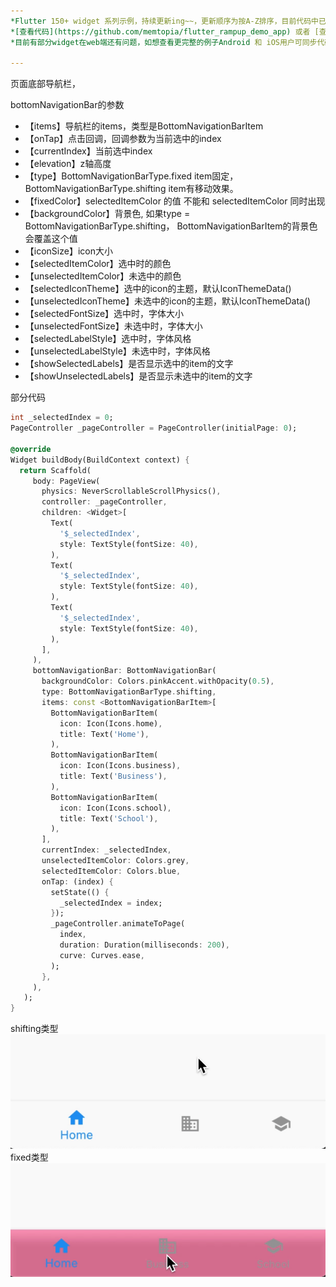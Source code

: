 ```yaml
---
*Flutter 150+ widget 系列示例，持续更新ing~~，更新顺序为按A-Z排序，目前代码中已包含150+个示例。*<br>
*[查看代码](https://github.com/memtopia/flutter_rampup_demo_app) 或者 [查看web完整示例](https://memtopia.github.io)*<br>
*目前有部分widget在web端还有问题，如想查看更完整的例子Android 和 iOS用户可同步代码后编译安装到手机上查看*

---
```


页面底部导航栏，

bottomNavigationBar的参数
* 【items】导航栏的items，类型是BottomNavigationBarItem
* 【onTap】点击回调，回调参数为当前选中的index
* 【currentIndex】当前选中index
* 【elevation】z轴高度
* 【type】BottomNavigationBarType.fixed item固定， BottomNavigationBarType.shifting item有移动效果。
* 【fixedColor】selectedItemColor 的值 不能和 selectedItemColor 同时出现
* 【backgroundColor】背景色, 如果type = BottomNavigationBarType.shifting， BottomNavigationBarItem的背景色会覆盖这个值
* 【iconSize】icon大小
* 【selectedItemColor】选中时的颜色
* 【unselectedItemColor】未选中的颜色
* 【selectedIconTheme】选中的icon的主题，默认IconThemeData()
* 【unselectedIconTheme】未选中的icon的主题，默认IconThemeData()
* 【selectedFontSize】选中时，字体大小
* 【unselectedFontSize】未选中时，字体大小
* 【selectedLabelStyle】选中时，字体风格
* 【unselectedLabelStyle】未选中时，字体风格
* 【showSelectedLabels】是否显示选中的item的文字
* 【showUnselectedLabels】是否显示未选中的item的文字

部分代码

```dart
int _selectedIndex = 0;
PageController _pageController = PageController(initialPage: 0);

@override
Widget buildBody(BuildContext context) {
  return Scaffold(
     body: PageView(
       physics: NeverScrollableScrollPhysics(),
       controller: _pageController,
       children: <Widget>[
         Text(
           '$_selectedIndex',
           style: TextStyle(fontSize: 40),
         ),
         Text(
           '$_selectedIndex',
           style: TextStyle(fontSize: 40),
         ),
         Text(
           '$_selectedIndex',
           style: TextStyle(fontSize: 40),
         ),
       ],
     ),
     bottomNavigationBar: BottomNavigationBar(
       backgroundColor: Colors.pinkAccent.withOpacity(0.5),
       type: BottomNavigationBarType.shifting,
       items: const <BottomNavigationBarItem>[
         BottomNavigationBarItem(
           icon: Icon(Icons.home),
           title: Text('Home'),
         ),
         BottomNavigationBarItem(
           icon: Icon(Icons.business),
           title: Text('Business'),
         ),
         BottomNavigationBarItem(
           icon: Icon(Icons.school),
           title: Text('School'),
         ),
       ],
       currentIndex: _selectedIndex,
       unselectedItemColor: Colors.grey,
       selectedItemColor: Colors.blue,
       onTap: (index) {
         setState(() {
           _selectedIndex = index;
         });
         _pageController.animateToPage(
           index,
           duration: Duration(milliseconds: 200),
           curve: Curves.ease,
         );
       },
     ),
   );
}
```
shifting类型
![bottomNavigationBar](https://github.com/memtopia/flutter_rampup/raw/master/images/BottomNavigationBar.gif)
fixed类型
![bottomNavigationBar](https://github.com/memtopia/flutter_rampup/raw/master/images/BottomNavigationBar2.gif)


